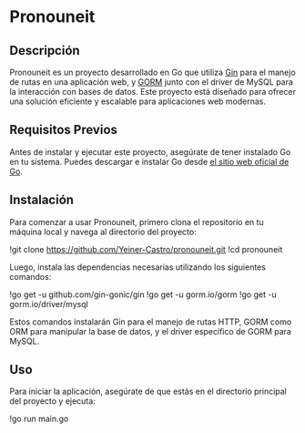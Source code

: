 # Pronouneit

## Descripción
Pronouneit es un proyecto desarrollado en Go que utiliza [Gin](https://github.com/gin-gonic/gin) para el manejo de rutas en una aplicación web, y [GORM](https://gorm.io) junto con el driver de MySQL para la interacción con bases de datos. Este proyecto está diseñado para ofrecer una solución eficiente y escalable para aplicaciones web modernas.

## Requisitos Previos
Antes de instalar y ejecutar este proyecto, asegúrate de tener instalado Go en tu sistema. Puedes descargar e instalar Go desde [el sitio web oficial de Go](https://golang.org/dl/).

## Instalación

Para comenzar a usar Pronouneit, primero clona el repositorio en tu máquina local y navega al directorio del proyecto:

!git clone https://github.com/Yeiner-Castro/pronouneit.git
!cd pronouneit

Luego, instala las dependencias necesarias utilizando los siguientes comandos:

!go get -u github.com/gin-gonic/gin
!go get -u gorm.io/gorm
!go get -u gorm.io/driver/mysql

Estos comandos instalarán Gin para el manejo de rutas HTTP, GORM como ORM para manipular la base de datos, y el driver específico de GORM para MySQL.

## Uso
Para iniciar la aplicación, asegúrate de que estás en el directorio principal del proyecto y ejecuta:

!go run main.go